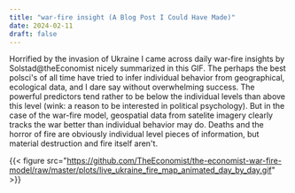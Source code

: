 ```yaml
---
title: "war-fire insight (A Blog Post I Could Have Made)"
date: 2024-02-11
draft: false
---
```


Horrified by the invasion of Ukraine I came across daily war-fire insights by Solstad@theEconomist nicely summarized in this GIF. The perhaps the best polsci's of all time have tried to infer individual behavior from geographical, ecological data, and I dare say without overwhelming success. The powerful predictors tend rather to be below the individual levels than above this level (wink: a reason to be interested in political psychology). But in the case of the war-fire model, geospatial data from satelite imagery clearly tracks the war better than individual behavior may do. Deaths and the horror of fire are obviously individual level pieces of information, but material destruction and fire itself aren't.

{{< figure src="https://github.com/TheEconomist/the-economist-war-fire-model/raw/master/plots/live_ukraine_fire_map_animated_day_by_day.gif" >}}
